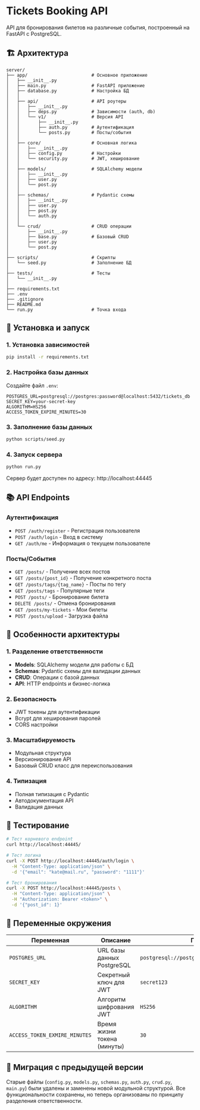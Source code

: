 # Tickets Booking API

API для бронирования билетов на различные события, построенный на FastAPI с PostgreSQL.

## 🏗️ Архитектура

```
server/
├── app/                        # Основное приложение
│   ├── __init__.py
│   ├── main.py                 # FastAPI приложение
│   ├── database.py             # Настройка БД
│   │
│   ├── api/                    # API роутеры
│   │   ├── __init__.py
│   │   ├── deps.py             # Зависимости (auth, db)
│   │   └── v1/                 # Версия API
│   │       ├── __init__.py
│   │       ├── auth.py         # Аутентификация
│   │       └── posts.py        # Посты/события
│   │
│   ├── core/                   # Основная логика
│   │   ├── __init__.py
│   │   ├── config.py           # Настройки
│   │   └── security.py         # JWT, хеширование
│   │
│   ├── models/                 # SQLAlchemy модели
│   │   ├── __init__.py
│   │   ├── user.py
│   │   └── post.py
│   │
│   ├── schemas/                # Pydantic схемы
│   │   ├── __init__.py
│   │   ├── user.py
│   │   ├── post.py
│   │   └── auth.py
│   │
│   └── crud/                   # CRUD операции
│       ├── __init__.py
│       ├── base.py             # Базовый CRUD
│       ├── user.py
│       └── post.py
│
├── scripts/                    # Скрипты
│   └── seed.py                 # Заполнение БД
│
├── tests/                      # Тесты
│   └── __init__.py
│
├── requirements.txt
├── .env
├── .gitignore
├── README.md
└── run.py                      # Точка входа
```

## 🚀 Установка и запуск

### 1. Установка зависимостей
```bash
pip install -r requirements.txt
```

### 2. Настройка базы данных
Создайте файл `.env`:
```env
POSTGRES_URL=postgresql://postgres:password@localhost:5432/tickets_db
SECRET_KEY=your-secret-key
ALGORITHM=HS256
ACCESS_TOKEN_EXPIRE_MINUTES=30
```

### 3. Заполнение базы данных
```bash
python scripts/seed.py
```

### 4. Запуск сервера
```bash
python run.py
```

Сервер будет доступен по адресу: http://localhost:44445

## 📚 API Endpoints

### Аутентификация
- `POST /auth/register` - Регистрация пользователя
- `POST /auth/login` - Вход в систему
- `GET /auth/me` - Информация о текущем пользователе

### Посты/События
- `GET /posts/` - Получение всех постов
- `GET /posts/{post_id}` - Получение конкретного поста
- `GET /posts/tags/{tag_name}` - Посты по тегу
- `GET /posts/tags` - Популярные теги
- `POST /posts/` - Бронирование билета
- `DELETE /posts/` - Отмена бронирования
- `GET /posts/my-tickets` - Мои билеты
- `POST /posts/upload` - Загрузка файла

## 🔧 Особенности архитектуры

### 1. **Разделение ответственности**
- **Models**: SQLAlchemy модели для работы с БД
- **Schemas**: Pydantic схемы для валидации данных
- **CRUD**: Операции с базой данных
- **API**: HTTP endpoints и бизнес-логика

### 2. **Безопасность**
- JWT токены для аутентификации
- Bcrypt для хеширования паролей
- CORS настройки

### 3. **Масштабируемость**
- Модульная структура
- Версионирование API
- Базовый CRUD класс для переиспользования

### 4. **Типизация**
- Полная типизация с Pydantic
- Автодокументация API
- Валидация данных

## 🧪 Тестирование

```bash
# Тест корневого endpoint
curl http://localhost:44445/

# Тест логина
curl -X POST http://localhost:44445/auth/login \
  -H "Content-Type: application/json" \
  -d '{"email": "kate@mail.ru", "password": "1111"}'

# Тест бронирования
curl -X POST http://localhost:44445/posts \
  -H "Content-Type: application/json" \
  -H "Authorization: Bearer <token>" \
  -d '{"post_id": 1}'
```

## 📝 Переменные окружения

| Переменная | Описание | По умолчанию |
|------------|----------|--------------|
| `POSTGRES_URL` | URL базы данных PostgreSQL | `postgresql://postgres:@localhost:5432/tickets_db` |
| `SECRET_KEY` | Секретный ключ для JWT | `secret123` |
| `ALGORITHM` | Алгоритм шифрования JWT | `HS256` |
| `ACCESS_TOKEN_EXMIRE_MINUTES` | Время жизни токена (минуты) | `30` |

## 🔄 Миграция с предыдущей версии

Старые файлы (`config.py`, `models.py`, `schemas.py`, `auth.py`, `crud.py`, `main.py`) были удалены и заменены новой модульной структурой. Все функциональности сохранены, но теперь организованы по принципу разделения ответственности.